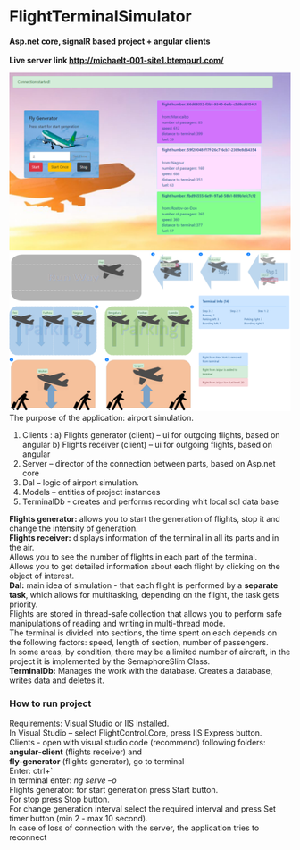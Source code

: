 # FlightTerminalSimulator
**Asp.net core, signalR based project + angular clients**<br /><br />
**Live server link http://michaelt-001-site1.btempurl.com/**

![alt text](https://github.com/michaeltyur/FlightTerminalSimulator/blob/master/fly_generator.PNG)
![alt text](https://github.com/michaeltyur/FlightTerminalSimulator/blob/master/terminal.PNG)<br />
The purpose of the application: airport simulation.
1)	Clients :
    a) Flights generator (client) – ui for outgoing flights, based on angular
    b) Flights receiver (client) – ui for outgoing flights, based on angular
2)	Server – director of the connection between parts, based on Asp.net core
3)	Dal – logic of airport simulation.
4)	Models – entities of project instances
5)	TerminalDb - creates and performs recording whit local sql data base

**Flights generator:** allows you to start the generation of flights, stop it and change the intensity of generation.<br /> 
**Flights receiver:** displays information of the terminal in all its parts and in the air.<br /> 
Allows you to see the number of flights in each part of the terminal.<br /> 
Allows you to get detailed information about each flight by clicking on the object of interest.<br /> 
**Dal:** main idea of simulation - that each flight is performed by a **separate task**, which allows for multitasking, depending on the flight, the task gets priority.<br /> 
Flights are stored in thread-safe collection that allows you to perform safe manipulations of reading and writing in multi-thread mode.<br /> 
The terminal is divided into sections, the time spent on each depends on the following factors: speed, length of section, number of passengers.<br /> 
In some areas, by condition, there may be a limited number of aircraft, in the project it is implemented by the SemaphoreSlim Class.<br /> **TerminalDb:** Manages the work with the database. Сreates a database, writes data and deletes it.<br />

### How to run project
Requirements: Visual Studio or IIS installed.<br />
In Visual Studio – select FlightControl.Core, press IIS Express button.<br />
Clients - open with visual studio code (recommend) following folders:<br />
 **angular-client** (flights receiver) and<br /> 
 **fly-generator** (flights generator), go to terminal<br /> 
Enter: ctrl+`<br />
In terminal enter: *ng serve –o*<br />
Flights generator: for start generation press Start button.<br />
For stop press Stop button.<br />
For change generation interval select the required interval and press Set timer button (min 2 - max 10 second).<br />
In case of loss of connection with the server, the application tries to reconnect
